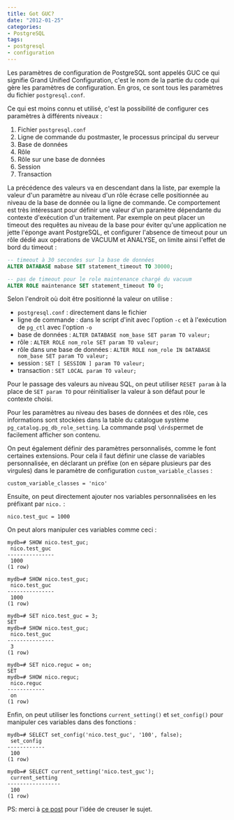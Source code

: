 ```yaml
---
title: Got GUC?
date: "2012-01-25"
categories:
- PostgreSQL
tags:
- postgresql
- configuration
---
```


Les paramètres de configuration de PostgreSQL sont appelés GUC ce qui
signifie Grand Unified Configuration, c'est le nom de la partie du code
qui gère les paramètres de configuration. En gros, ce sont tous les
paramètres du fichier `postgresql.conf`.

Ce qui est moins connu et utilisé, c'est la possibilité de configurer
ces paramètres à différents niveaux :

1.  Fichier `postgresql.conf`
2.  Ligne de commande du postmaster, le processus principal du serveur
3.  Base de données
4.  Rôle
5.  Rôle sur une base de données
6.  Session
7.  Transaction

La précédence des valeurs va en descendant dans la liste, par exemple la
valeur d'un paramètre au niveau d'un rôle écrase celle positionnée au
niveau de la base de donnée ou la ligne de commande. Ce comportement est
très intéressant pour définir une valeur d'un paramètre dépendante du
contexte d'exécution d'un traitement. Par exemple on peut placer un
timeout des requêtes au niveau de la base pour éviter qu'une application
ne jette l'éponge avant PostgreSQL, et configurer l'absence de timeout
pour un rôle dédié aux opérations de VACUUM et ANALYSE, on limite ainsi
l'effet de bord du timeout :

```sql
-- timeout à 30 secondes sur la base de données
ALTER DATABASE mabase SET statement_timeout TO 30000;

-- pas de timeout pour le role maintenance chargé du vacuum
ALTER ROLE maintenance SET statement_timeout TO 0;
```
    

Selon l'endroit où doit être positionné la valeur on utilise :

-   `postgresql.conf` : directement dans le fichier
-   ligne de commande : dans le script d'init avec l'option `-c` et à
    l'exécution de `pg_ctl` avec l'option `-o`
-   base de données : `ALTER DATABASE nom_base SET param TO valeur;`
-   rôle : `ALTER ROLE nom_role SET param TO valeur;`
-   rôle dans une base de données : `ALTER ROLE nom_role IN DATABASE nom_base SET param TO valeur;`
-   session : `SET [ SESSION ] param TO valeur;`
-   transaction : `SET LOCAL param TO valeur;`

Pour le passage des valeurs au niveau SQL, on peut utiliser
`RESET param` à la place de `SET param TO` pour réinitialiser la
valeur à son défaut pour le contexte choisi.

Pour les paramètres au niveau des bases de données et des rôle, ces
informations sont stockées dans la table du catalogue système
`pg_catalog.pg_db_role_setting`. La commande psql `\drds`permet de
facilement afficher son contenu.

On peut également définir des paramètres personnalisés, comme le font
certaines extensions. Pour cela il faut définir une classe de variables
personnalisée, en déclarant un préfixe (on en sépare plusieurs par des
virgules) dans le paramètre de configuration `custom_variable_classes` :

    
    custom_variable_classes = 'nico'
    

Ensuite, on peut directement ajouter nos variables personnalisées en les
préfixant par `nico.` :

    
    nico.test_guc = 1000
    

On peut alors manipuler ces variables comme ceci :

```
mydb=# SHOW nico.test_guc;
 nico.test_guc 
---------------
 1000
(1 row)

mydb=# SHOW nico.test_guc;
 nico.test_guc 
---------------
 1000
(1 row)

mydb=# SET nico.test_guc = 3;
SET
mydb=# SHOW nico.test_guc;
 nico.test_guc 
---------------
 3
(1 row)

mydb=# SET nico.reguc = on;
SET
mydb=# SHOW nico.reguc;
 nico.reguc 
------------
 on
(1 row)
```

Enfin, on peut utiliser les fonctions `current_setting()` et
`set_config()` pour manipuler ces variables dans des fonctions :

```
mydb=# SELECT set_config('nico.test_guc', '100', false);
 set_config 
------------
 100
(1 row)

mydb=# SELECT current_setting('nico.test_guc');
 current_setting 
-----------------
 100
(1 row)
```

PS: merci à [ce post] pour l'idée de creuser le sujet.

[ce post]: http://momjian.us/main/blogs/pgblog/2011.html#December_1_2011
